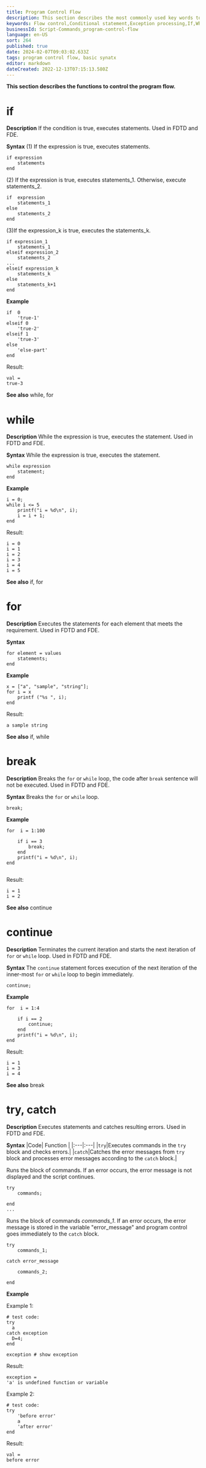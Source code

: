 ```yaml
---
title: Program Control Flow
description: This section describes the most commonly used key words to control the program flow.
keywords: Flow control,Conditional statement,Exception processing,If,While,For,Break,Loop,Try,Catch
businessId: Script-Commands_program-control-flow
language: en-US
sort: 264
published: true
date: 2024-02-07T09:03:02.633Z
tags: program control flow, basic synatx
editor: markdown
dateCreated: 2022-12-13T07:15:13.580Z
---
```


**This section describes the functions to control the program flow.**


# if
**Description**
If the condition is true, executes statements.
Used in FDTD and FDE.

**Syntax**
(1) If the expression is true, executes statements.
```msf
if expression
    statements
end
```
(2) If the expression is true, executes statements_1. Otherwise, execute statements_2.
```msf
if  expression
    statements_1
else
    statements_2
end
```

(3)If the expression_k is true, executes the statements_k.

```msf
if expression_1
    statements_1
elseif expression_2
    statements_2
...
elseif expression_k
    statements_k
else
    statements_k+1
end
```


**Example**  
```msf
if  0
    'true-1'
elseif 0
    'true-2'
elseif 1
    'true-3'
else
    'else-part'
end 
```

Result:

```msf
val =
true-3
```
**See also**
while, for

# while
**Description**
While the expression is true, executes the statement.
Used in FDTD and FDE.

**Syntax**
While the expression is true, executes the statement.
```msf
while expression
    statement;
end
```
**Example**  
```msf
i = 0;
while i <= 5
    printf("i = %d\n", i);
    i = i + 1;
end
```

Result:
```msf
i = 0
i = 1
i = 2
i = 3
i = 4
i = 5

```
**See also**
if, for

# for
**Description**
Executes the statements for each element that meets the requirement.
Used in FDTD and FDE.

**Syntax**
```msf
for element = values
    statements;
end

```

**Example**  
```msf
x = ["a", "sample", "string"];
for i = x
    printf ("%s ", i); 
end
```
Result:
```msf
a sample string 
```
**See also**
if, while


# break
**Description**
Breaks the `for` or `while` loop, the code after `break` sentence will not be executed.
Used in FDTD and FDE.

**Syntax**
Breaks the `for` or `while` loop.
```
break;
```
**Example**  
```msf
for  i = 1:100
    
    if i == 3 
        break;
    end
    printf("i = %d\n", i);
end


```
Result:
```msf
i = 1
i = 2
```

**See also**
continue


# continue
**Description**
Terminates the current iteration and starts the next iteration of `for` or `while` loop.
Used in FDTD and FDE.

**Syntax** 
The `continue` statement forces execution of the next iteration of the inner-most `for` or `while` loop to begin immediately. 
```
continue;
```

**Example**  
```msf
for  i = 1:4
    
    if i == 2
        continue;
    end
    printf("i = %d\n", i);
end
```
Result:
```msf
i = 1
i = 3
i = 4
```
**See also**
break
 

# try, catch
**Description**
Executes statements and catches resulting errors.
Used in FDTD and FDE.

**Syntax**
|Code| Function |
|:---|:---|
|`try`|Executes commands in the `try` block and checks errors.|
|`catch`|Catches the error messages from `try` block and processes error messages according to the `catch` block.|

Runs the block of commands. If an error occurs, the error message is not displayed and the script continues.
```msf
try 
    commands;

end
...
```

Runs the block of commands *commands_1*. If an error occurs, the error message is stored in the variable "error_message" and program control goes immediately to the `catch` block.

```msf
try
    commands_1;

catch error_message

    commands_2;

end
```


**Example**  

Example 1:
```msf
# test code:
try
  a
catch exception
  D=4;
end

exception # show exception
```

Result:
```msf
exception =
'a' is undefined function or variable

```

Example 2:

```msf
# test code:
try
    'before error'
    a
    'after error'
end
```
Result:
```msf
val =
before error  
```



